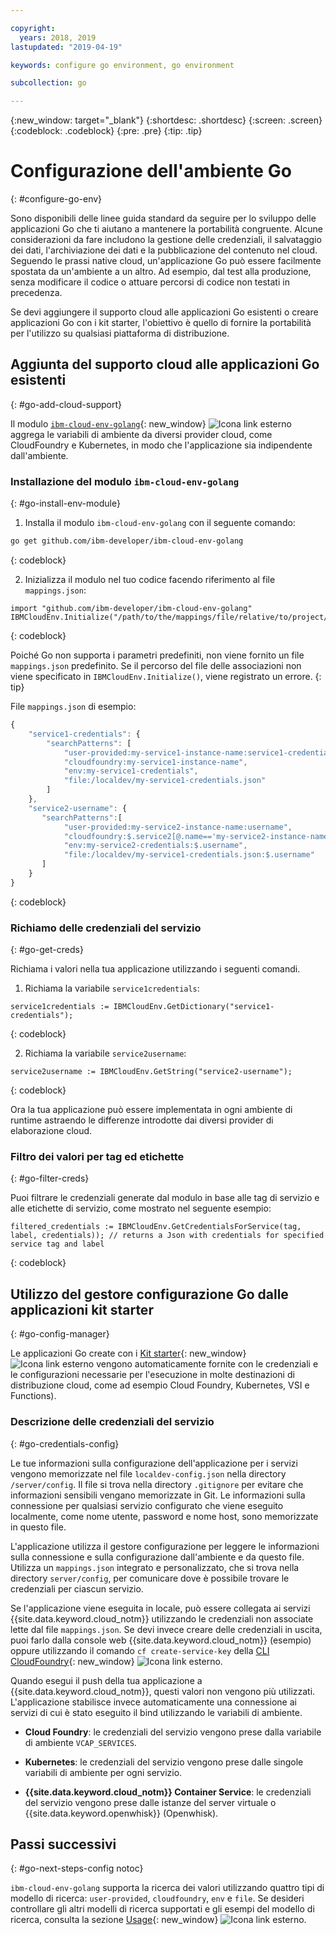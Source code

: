 ```yaml
---

copyright:
  years: 2018, 2019
lastupdated: "2019-04-19"

keywords: configure go environment, go environment

subcollection: go

---
```


{:new_window: target="_blank"}
{:shortdesc: .shortdesc}
{:screen: .screen}
{:codeblock: .codeblock}
{:pre: .pre}
{:tip: .tip}

# Configurazione dell'ambiente Go
{: #configure-go-env}

Sono disponibili delle linee guida standard da seguire per lo sviluppo delle applicazioni Go che ti aiutano a mantenere la portabilità congruente. Alcune considerazioni da fare includono la gestione delle credenziali, il salvataggio dei dati, l'archiviazione dei dati e la pubblicazione del contenuto nel cloud. Seguendo le prassi native cloud, un'applicazione Go può essere facilmente spostata da un'ambiente a un altro. Ad esempio, dal test alla produzione, senza modificare il codice o attuare percorsi di codice non testati in precedenza.

Se devi aggiungere il supporto cloud alle applicazioni Go esistenti o creare applicazioni Go con i kit starter, l'obiettivo è quello di fornire la portabilità per l'utilizzo su qualsiasi piattaforma di distribuzione.

## Aggiunta del supporto cloud alle applicazioni Go esistenti
{: #go-add-cloud-support}

Il modulo [`ibm-cloud-env-golang`](https://github.com/ibm-developer/ibm-cloud-env-golang){: new_window} ![Icona link esterno](../icons/launch-glyph.svg "Icona link esterno") aggrega le variabili di ambiente da diversi provider cloud, come CloudFoundry e Kubernetes, in modo che l'applicazione sia indipendente dall'ambiente.

### Installazione del modulo `ibm-cloud-env-golang`
{: #go-install-env-module}

1. Installa il modulo `ibm-cloud-env-golang` con il seguente comando:
  ```bash
  go get github.com/ibm-developer/ibm-cloud-env-golang
  ```
  {: codeblock}

2. Inizializza il modulo nel tuo codice facendo riferimento al file `mappings.json`:
  ```golang
  import "github.com/ibm-developer/ibm-cloud-env-golang"
  IBMCloudEnv.Initialize("/path/to/the/mappings/file/relative/to/project/root")
  ```
  {: codeblock}

  Poiché Go non supporta i parametri predefiniti, non viene fornito un file `mappings.json` predefinito. Se il percorso del file delle associazioni non viene specificato in `IBMCloudEnv.Initialize()`, viene registrato un errore. 
  {: tip}

  File `mappings.json` di esempio:
  ```javascript
  {
      "service1-credentials": {
          "searchPatterns": [
              "user-provided:my-service1-instance-name:service1-credentials",
              "cloudfoundry:my-service1-instance-name", 
              "env:my-service1-credentials", 
              "file:/localdev/my-service1-credentials.json" 
          ]
      },
      "service2-username": {
         "searchPatterns":[
              "user-provided:my-service2-instance-name:username",
              "cloudfoundry:$.service2[@.name=='my-service2-instance-name'].credentials.username",
              "env:my-service2-credentials:$.username",
              "file:/localdev/my-service1-credentials.json:$.username"
         ]
      }
  }
  ```
  {: codeblock}

### Richiamo delle credenziali del servizio
{: #go-get-creds}

Richiama i valori nella tua applicazione utilizzando i seguenti comandi.

1. Richiama la variabile `service1credentials`:
  ```golang
  service1credentials := IBMCloudEnv.GetDictionary("service1-credentials"); 
  ```
  {: codeblock}

2. Richiama la variabile `service2username`:
  ```golang
  service2username := IBMCloudEnv.GetString("service2-username");
  ```
  {: codeblock}

Ora la tua applicazione può essere implementata in ogni ambiente di runtime astraendo le differenze introdotte dai diversi provider di elaborazione cloud.

### Filtro dei valori per tag ed etichette
{: #go-filter-creds}

Puoi filtrare le credenziali generate dal modulo in base alle tag di servizio e alle etichette di servizio, come mostrato nel seguente esempio:
```golang
filtered_credentials := IBMCloudEnv.GetCredentialsForService(tag, label, credentials)); // returns a Json with credentials for specified service tag and label
```
{: codeblock}

## Utilizzo del gestore configurazione Go dalle applicazioni kit starter
{: #go-config-manager}

Le applicazioni Go create con i [Kit starter](https://cloud.ibm.com/developer/appservice/starter-kits){: new_window} ![Icona link esterno](../icons/launch-glyph.svg "Icona link esterno") vengono automaticamente fornite con le credenziali e le configurazioni necessarie per l'esecuzione in molte destinazioni di distribuzione cloud, come ad esempio Cloud Foundry, Kubernetes, VSI e Functions).

### Descrizione delle credenziali del servizio
{: #go-credentials-config}

Le tue informazioni sulla configurazione dell'applicazione per i servizi vengono memorizzate nel file `localdev-config.json` nella directory `/server/config`. Il file si trova nella directory `.gitignore` per evitare che informazioni sensibili vengano memorizzate in Git. Le informazioni sulla connessione per qualsiasi servizio configurato che viene eseguito localmente, come nome utente, password e nome host, sono memorizzate in questo file.

L'applicazione utilizza il gestore configurazione per leggere le informazioni sulla connessione e sulla configurazione dall'ambiente e da questo file. Utilizza un `mappings.json` integrato e personalizzato, che si trova nella directory `server/config`, per comunicare dove è possibile trovare le credenziali per ciascun servizio.

Se l'applicazione viene eseguita in locale, può essere collegata ai servizi {{site.data.keyword.cloud_notm}} utilizzando le credenziali non associate lette dal file `mappings.json`. Se devi invece creare delle credenziali in uscita, puoi farlo dalla console web {{site.data.keyword.cloud_notm}} (esempio) oppure utilizzando il comando `cf create-service-key` della [CLI CloudFoundry](https://docs.cloudfoundry.org/cf-cli/){: new_window} ![Icona link esterno](../icons/launch-glyph.svg "Icona link esterno").

Quando esegui il push della tua applicazione a {{site.data.keyword.cloud_notm}}, questi valori non vengono più utilizzati. L'applicazione stabilisce invece automaticamente una connessione ai servizi di cui è stato eseguito il bind utilizzando le variabili di ambiente. 

* **Cloud Foundry**: le credenziali del servizio vengono prese dalla variabile di ambiente `VCAP_SERVICES`.

* **Kubernetes**: le credenziali del servizio vengono prese dalle singole variabili di ambiente per ogni servizio.

* **{{site.data.keyword.cloud_notm}} Container Service**: le credenziali del servizio vengono prese dalle istanze del server virtuale o {{site.data.keyword.openwhisk}} (Openwhisk).

## Passi successivi
{: #go-next-steps-config notoc}

`ibm-cloud-env-golang` supporta la ricerca dei valori utilizzando quattro tipi di modello di ricerca: `user-provided`, `cloudfoundry`, `env` e `file`. Se desideri controllare gli altri modelli di ricerca supportati e gli esempi del modello di ricerca, consulta la sezione [Usage](https://github.com/ibm-developer/ibm-cloud-env-golang#usage){: new_window} ![Icona link esterno](../icons/launch-glyph.svg "Icona link esterno").
